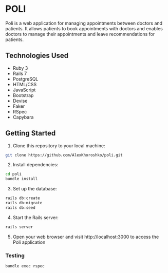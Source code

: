 # POLI

Poli is a web application for managing appointments between doctors and patients. It allows patients to book appointments with doctors and enables doctors to manage their appointments and leave recommendations for patients.

## Technologies Used
* Ruby 3
* Rails 7
* PostgreSQL
* HTML/CSS
* JavaScript
* Bootstrap
* Devise
* Faker
* RSpec
* Capybara

## Getting Started

1. Clone this repository to your local machine:

```bash
git clone https://github.com/AlexKhoroshko/poli.git
```

2. Install dependencies:

```bash
cd poli
bundle install
```
3. Set up the database:

```bash
rails db:create
rails db:migrate
rails db:seed
```

4. Start the Rails server:

```bash
rails server
```

5. Open your web browser and visit http://localhost:3000 to access the Poli application

### Testing

```bash
bundle exec rspec
```